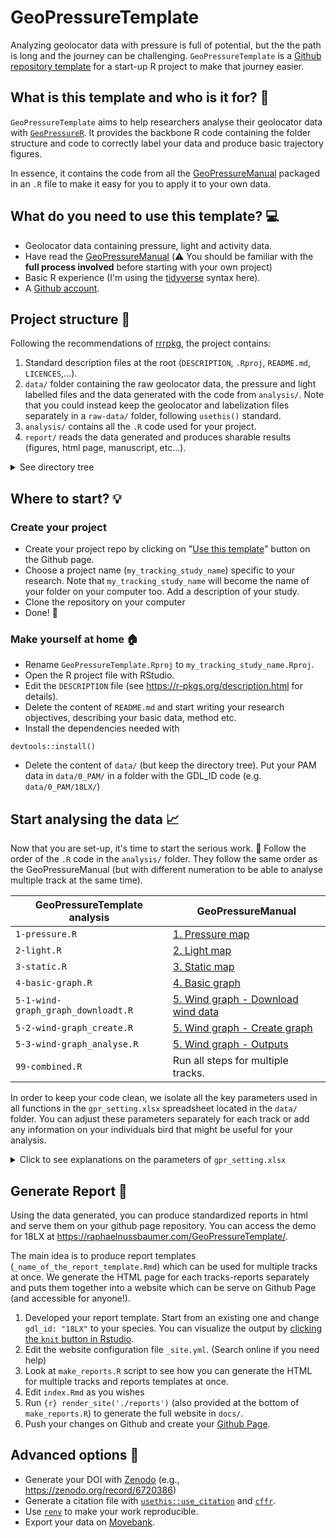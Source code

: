 # GeoPressureTemplate

Analyzing geolocator data with pressure is full of potential, but the the path is long and the journey can be challenging. `GeoPressureTemplate` is a [Github repository template](https://docs.github.com/articles/creating-a-repository-from-a-template/) for a start-up R project to make that journey easier.

## What is this template and who is it for? :mag_right:

`GeoPressureTemplate` aims to help researchers analyse their geolocator data with [`GeoPressureR`](https://raphaelnussbaumer.com/GeoPressureR/). It provides the backbone R code containing the folder structure and code to correctly label your data and produce basic trajectory figures. 

In essence, it contains the code from all the [GeoPressureManual](https://raphaelnussbaumer.com/GeoPressureManual) packaged in an `.R` file to make it easy for you to apply it to your own data. 

## What do you need to use this template? :computer:

- Geolocator data containing pressure, light and activity data.
- Have read the [GeoPressureManual](https://raphaelnussbaumer.com/GeoPressureManual) (:warning: You should be familiar with the **full process involved** before starting with your own project)
- Basic R experience (I'm using the [tidyverse](https://www.tidyverse.org/) syntax here).
- A [Github account](https://github.com/signup).


## Project structure :file_folder:

Following the recommendations of [rrrpkg](https://github.com/ropensci/rrrpkg), the project contains:
1. Standard description files at the root (`DESCRIPTION`, `.Rproj`, `README.md`, `LICENCES`,...).
2. `data/` folder containing the raw geolocator data, the pressure and light labelled files and the data generated with the code from `analysis/`. Note that you could instead keep the geolocator and labelization files separately in a `raw-data/` folder, following `usethis()` standard.
3. `analysis/` contains all the `.R` code used for your project.
4. `report/` reads the data generated and produces sharable results (figures, html page, manuscript, etc...).
<details>
  <summary>See directory tree</summary>

```
GeoPressureTemplate
├── DESCRIPTION          		                # project metadata and dependencies
├── README.md            		                # top-level description of content and guide to users
├── GeoPressureTemplate.Rproj               # R project file
├── data                                    # Folder structured by order of use
│   ├── 0_PAM                               # Folder with raw geolocator data grouped by gdl_id
│   │   ├── 18LX
│   │   │   ├── 18LX_20180725.acceleration
│   │   │   ├── 18LX_20180725.glf
│   │   │   ├── 18LX_20180725.pressure 
│   │   │   └── ...
│   │   └── 22BT
│   │       └── ...
│   ├── 1_pressure                          # Data generated with analyis/1-pressure.R
│   │   ├── 18LX_pressure_prob.Rdata
│   │   └── labels
│   │       ├── 18LX_act_pres-labeled.csv
│   │       ├── 18LX_act_pres.csv
│   │       └── ...                    
│   ├── 2_light                             # Data generated with analyis/2-light.R
│   │   ├── 18LX_light_prob.Rdata
│   │   └── labels
│   │       ├── 18LX_light-labeled.csv
│   │       ├── 18LX_light.csv
│   │       └── ...    
│   ├── 3_static                            # Data generated with analyis/3-static.R
│   │   ├── 18LX_static_prob.Rdata
│   │   └── ...
│   ├── 4_basic_graph                       # Data generated with analyis/3-basic_graph.R
│   │   ├── 18LX_basic_graph.Rdata
│   │   └── ...
│   ├── 5_wind_graph
│   │   └── ERA5_wind
│   │       ├──
│   │       └── ...
│   └── gpr_settings.xlsx
├── analysis                                # R code used to analyse your data. Follow the order
│   ├── 1-pressure.R
│   ├── 2-light.R
│   ├── 3-static.R
│   ├── 4-basic-graph.R
│   ├── 5-1-wind-graph_download.R
│   ├── 5-2-wind-graph_create.R
│   ├── 5-3-wind-graph_analyse.R
│   └── 99-combined.R
└── reports                                 # Generate HTML report to be shared (see below for details)
│   ├── _basic_trajectory.Rmd
│   ├── _site.yml
│   ├── _technical_details.Rmd
│   ├── basic_trajectory
│   │   └── 18LX.html
│   ├── technical_details
│   │   └── 18LX.html
│   ├── index.Rmd
│   └── make_reports.R
└── docs                                      # Folder where your reports will be served as a website on Github Page
    └── ...
```
</details>

## Where to start? :bulb:

### Create your project 

- Create your project repo by clicking on "[Use this template](https://github.com/Rafnuss/GeoPressureTemplate/generate)" button on the Github page.
- Choose a project name (`my_tracking_study_name`) specific to your research. Note that `my_tracking_study_name`  will become the name of your folder on your computer too. Add a description of your study.
- Clone the repository on your computer
- Done! :tada:

### Make yourself at home :house:

- Rename `GeoPressureTemplate.Rproj` to `my_tracking_study_name.Rproj`.
- Open the R project file with RStudio. 
- Edit the `DESCRIPTION` file (see https://r-pkgs.org/description.html for details).
- Delete the content of `README.md` and start writing your research objectives, describing your basic data, method etc.
- Install the dependencies needed with

```
devtools::install()
```

- Delete the content of `data/` (but keep the directory tree). Put your PAM data in `data/0_PAM/` in a folder with the GDL_ID code (e.g. `data/0_PAM/18LX/`)


## Start analysing the data :chart_with_upwards_trend:

Now that you are set-up, it's time to start the serious work. :grimacing: Follow the order of the `.R` code in the `analysis/` folder. They follow the same order as the GeoPressureManual (but with different numeration to be able to analyse multiple track at the same time).

|  GeoPressureTemplate analysis |  GeoPressureManual  |
|---|---|
|  `1-pressure.R`  |  [1. Pressure map](https://raphaelnussbaumer.com/GeoPressureManual/pressure-map.html) |
|  `2-light.R` |  [2. Light map](https://raphaelnussbaumer.com/GeoPressureManual/light-map.html) |
|  `3-static.R` | [3. Static map](https://raphaelnussbaumer.com/GeoPressureManual/static-map.html)  |
|  `4-basic-graph.R` |  [4. Basic graph](https://raphaelnussbaumer.com/GeoPressureManual/basic-graph.html) |
|  `5-1-wind-graph_graph_downloadt.R` |  [5. Wind graph - Download wind data](https://raphaelnussbaumer.com/GeoPressureManual/wind-graph.html#download-wind-data) |
|  `5-2-wind-graph_create.R` |  [5. Wind graph - Create graph](https://raphaelnussbaumer.com/GeoPressureManual/wind-graph.html#create-graph) |
|  `5-3-wind-graph_analyse.R` |  [5. Wind graph - Outputs](https://raphaelnussbaumer.com/GeoPressureManual/wind-graph.html#compute-the-transition-probability-1) |
|  `99-combined.R` |  Run all steps for multiple tracks. |

In order to keep your code clean, we isolate all the key parameters used in all functions in the `gpr_setting.xlsx` spreadsheet located in the `data/` folder. You can adjust these parameters separately for each track or add any information on your individuals bird that might be useful for your analysis. 

<details>
  <summary>Click to see explanations on the parameters of <code>gpr_setting.xlsx</code></summary>
  
|parameter          |example/default          |description                                                                                                            |
|-------------------|-------------------------|-----------------------------------------------------------------------------------------------------------------------|
|gdl_id             |18LX                     |Track identifier, used to read the raw file in the folder with this name (see [directory structure](https://github.com/Rafnuss/GeoPressureTemplate#project-structure-file_folder)).                                              |
|crop_start         |2017-06-20               |see [`pam_read()`](https://raphaelnussbaumer.com/GeoPressureR/reference/pam_read.html)                                 |
|crop_end           |2018-05-02               |see [`pam_read()`](https://raphaelnussbaumer.com/GeoPressureR/reference/pam_read.html)                                 |
|thr_dur            |12                       |Ignore stationary periods shorter than `thr_dur` (in hours). For complex track, start with high value 24-48 and work your way down to 0 until the labelization is done correctly.                                                                                                                         |
|extent_N           |50                       |see [`geopressure_map()`](https://raphaelnussbaumer.com/GeoPressureR/reference/geopressure_map.html)                   |
|extent_W           |-16                      |see [`geopressure_map()`](https://raphaelnussbaumer.com/GeoPressureR/reference/geopressure_map.html)                   |
|extent_S           |0                        |see [`geopressure_map()`](https://raphaelnussbaumer.com/GeoPressureR/reference/geopressure_map.html)                   |
|extent_E           |23                       |see [`geopressure_map()`](https://raphaelnussbaumer.com/GeoPressureR/reference/geopressure_map.html)                   |
|map_scale          |5                        |see [`geopressure_map()`](https://raphaelnussbaumer.com/GeoPressureR/reference/geopressure_map.html)                   |
|map_max_sample     |300                      |see [`geopressure_map()`](https://raphaelnussbaumer.com/GeoPressureR/reference/geopressure_map.html)                   |
|map_margin         |30                       |see [`geopressure_map()`](https://raphaelnussbaumer.com/GeoPressureR/reference/geopressure_map.html)                   |
|prob_map_s         |1                        |see [`geopressure_prob_map()`](https://raphaelnussbaumer.com/GeoPressureR/reference/geopressure_prob_map.html)         |
|prob_map_s_calib   |                         |Alternative value for  `prob_map_s` for calibration site. Useful for species living in mountain only during calibration. |
|prob_map_thr       |0.9                      |see [`geopressure_prob_map()`](https://raphaelnussbaumer.com/GeoPressureR/reference/geopressure_prob_map.html)         |
|shift_k            |0                        |see [`find_twilights()`](https://raphaelnussbaumer.com/GeoPressureR/reference/find_twilights.html)                     |
|kernel_adjust      |1.4                      |see [Calibration of light data](https://raphaelnussbaumer.com/GeoPressureManual/light-map.html#calibrate-zenith-angles)        |
|calib_lon          |17.05                    |Longitude of the calibration site.                                                                                     |
|calib_lat          |48.9                     |Latitude of the calibration site.                                                                                      |
|calib_1_start      |2017-06-20               |Start date of the first calibration period.                                                                             |
|calib_1_end        |2017-08-05               |End date of the first calibration period.                                                                               |
|calib_2_start      |                         |Start date of the second calibration period.                                                                           |
|calib_2_end        |                         |End date of the second calibration period                                                                              |
|calib_2_lon        |                         |Longitude of the second calibration site (only use if different than first calibration site).                           |
|calib_2_lat        |                         |Latitude of the second calibration site (only use if different than first calibration site).                            |
|prob_light_w       |0.1                      |see [Probability map of light data](https://raphaelnussbaumer.com/GeoPressureManual/light-map.html#compute-probability-map)|
|thr_prob_percentile|0.9                      |see [`graph_create()`](https://raphaelnussbaumer.com/GeoPressureR/reference/graph_create.html)                         |
|thr_gs             |120                      |see [`graph_create()`](https://raphaelnussbaumer.com/GeoPressureR/reference/graph_create.html)                         |
|thr_as             |100                      |see [`graph_add_wind()`](https://raphaelnussbaumer.com/GeoPressureR/reference/graph_add_wind.html)                     |
|low_speed_fix      |15                       |see [`flight_prob()`](https://raphaelnussbaumer.com/GeoPressureR/reference/flight_prob.html)                           |
|scientific_name    |Acrocephalus arundinaceus|see [`flight_bird()`](https://raphaelnussbaumer.com/GeoPressureR/reference/flight_bird.html)                           |
|common_name        |Great Reed Warbler       |                                                                                                                       |
|mass               |                         |see [`flight_bird()`](https://raphaelnussbaumer.com/GeoPressureR/reference/flight_bird.html)                           |
|wing_span          |                         |see [`flight_bird()`](https://raphaelnussbaumer.com/GeoPressureR/reference/flight_bird.html)                           |

</details>

## Generate Report :page_facing_up:

Using the data generated, you can produce standardized reports in html and serve them on your github page repository. 
You can access the demo for 18LX at https://raphaelnussbaumer.com/GeoPressureTemplate/.

The main idea is to produce report templates (`_name_of_the_report_template.Rmd`) which can be used for multiple tracks at once. We generate the HTML page for each tracks-reports separately and puts them together into a website which can be serve on Github Page (and accessible for anyone!).

1. Developed your report template. Start from an existing one and change `gdl_id: "18LX"` to your species. You can visualize the output by [clicking the `knit` button in Rstudio](https://rmarkdown.rstudio.com/authoring_quick_tour.html).
2. Edit the website configuration file `_site.yml`. (Search online if you need help)
3. Look at `make_reports.R` script to see how you can generate the HTML for multiple tracks and reports templates at once. 
4. Edit `index.Rmd` as you wishes
5. Run `{r} render_site('./reports')` (also provided at the bottom of  `make_reports.R`) to generate the full website in `docs/`.
6. Push your changes on Github and create your [Github Page](https://rstudio.github.io/distill/publish_website.html#github-pages).


## Advanced options :link:

- Generate your DOI with [Zenodo](https://docs.github.com/en/repositories/archiving-a-github-repository/referencing-and-citing-content) (e.g., https://zenodo.org/record/6720386)
- Generate a citation file with [`usethis::use_citation`](https://usethis.r-lib.org/reference/use_citation.html) and [`cffr`](https://github.com/ropensci/cffr).
- Use [`renv`](https://rstudio.github.io/renv/index.html) to make your work reproducible.
- Export your data on [Movebank](https://www.movebank.org/cms/movebank-content/import-custom-tabular-data).
